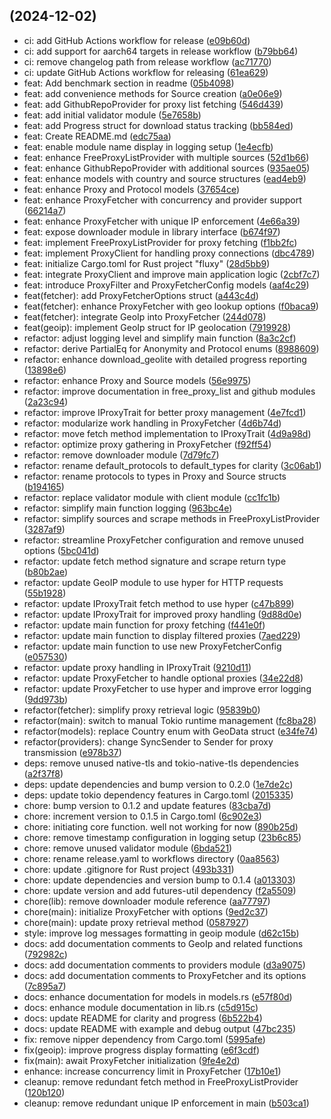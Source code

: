 ##  (2024-12-02)

* ci: add GitHub Actions workflow for release ([e09b60d](https://github.com/zevtyardt/fluxy/commit/e09b60d))
* ci: add support for aarch64 targets in release workflow ([b79bb64](https://github.com/zevtyardt/fluxy/commit/b79bb64))
* ci: remove changelog path from release workflow ([ac71770](https://github.com/zevtyardt/fluxy/commit/ac71770))
* ci: update GitHub Actions workflow for releasing ([61ea629](https://github.com/zevtyardt/fluxy/commit/61ea629))
* feat: Add benchmark section in readme ([05b4098](https://github.com/zevtyardt/fluxy/commit/05b4098))
* feat: add convenience methods for Source creation ([a0e06e9](https://github.com/zevtyardt/fluxy/commit/a0e06e9))
* feat: add GithubRepoProvider for proxy list fetching ([546d439](https://github.com/zevtyardt/fluxy/commit/546d439))
* feat: add initial validator module ([5e7658b](https://github.com/zevtyardt/fluxy/commit/5e7658b))
* feat: add Progress struct for download status tracking ([bb584ed](https://github.com/zevtyardt/fluxy/commit/bb584ed))
* feat: Create README.md ([edc75aa](https://github.com/zevtyardt/fluxy/commit/edc75aa))
* feat: enable module name display in logging setup ([1e4ecfb](https://github.com/zevtyardt/fluxy/commit/1e4ecfb))
* feat: enhance FreeProxyListProvider with multiple sources ([52d1b66](https://github.com/zevtyardt/fluxy/commit/52d1b66))
* feat: enhance GithubRepoProvider with additional sources ([935ae05](https://github.com/zevtyardt/fluxy/commit/935ae05))
* feat: enhance models with country and source structures ([ead4eb9](https://github.com/zevtyardt/fluxy/commit/ead4eb9))
* feat: enhance Proxy and Protocol models ([37654ce](https://github.com/zevtyardt/fluxy/commit/37654ce))
* feat: enhance ProxyFetcher with concurrency and provider support ([66214a7](https://github.com/zevtyardt/fluxy/commit/66214a7))
* feat: enhance ProxyFetcher with unique IP enforcement ([4e66a39](https://github.com/zevtyardt/fluxy/commit/4e66a39))
* feat: expose downloader module in library interface ([b674f97](https://github.com/zevtyardt/fluxy/commit/b674f97))
* feat: implement FreeProxyListProvider for proxy fetching ([f1bb2fc](https://github.com/zevtyardt/fluxy/commit/f1bb2fc))
* feat: implement ProxyClient for handling proxy connections ([dbc4789](https://github.com/zevtyardt/fluxy/commit/dbc4789))
* feat: initialize Cargo.toml for Rust project "fluxy" ([28d5bb9](https://github.com/zevtyardt/fluxy/commit/28d5bb9))
* feat: integrate ProxyClient and improve main application logic ([2cbf7c7](https://github.com/zevtyardt/fluxy/commit/2cbf7c7))
* feat: introduce ProxyFilter and ProxyFetcherConfig models ([aaf4c29](https://github.com/zevtyardt/fluxy/commit/aaf4c29))
* feat(fetcher): add ProxyFetcherOptions struct ([a443c4d](https://github.com/zevtyardt/fluxy/commit/a443c4d))
* feat(fetcher): enhance ProxyFetcher with geo lookup options ([f0baca9](https://github.com/zevtyardt/fluxy/commit/f0baca9))
* feat(fetcher): integrate GeoIp into ProxyFetcher ([244d078](https://github.com/zevtyardt/fluxy/commit/244d078))
* feat(geoip): implement GeoIp struct for IP geolocation ([7919928](https://github.com/zevtyardt/fluxy/commit/7919928))
* refactor: adjust logging level and simplify main function ([8a3c2cf](https://github.com/zevtyardt/fluxy/commit/8a3c2cf))
* refactor: derive PartialEq for Anonymity and Protocol enums ([8988609](https://github.com/zevtyardt/fluxy/commit/8988609))
* refactor: enhance download_geolite with detailed progress reporting ([13898e6](https://github.com/zevtyardt/fluxy/commit/13898e6))
* refactor: enhance Proxy and Source models ([56e9975](https://github.com/zevtyardt/fluxy/commit/56e9975))
* refactor: improve documentation in free_proxy_list and github modules ([2a23c94](https://github.com/zevtyardt/fluxy/commit/2a23c94))
* refactor: improve IProxyTrait for better proxy management ([4e7fcd1](https://github.com/zevtyardt/fluxy/commit/4e7fcd1))
* refactor: modularize work handling in ProxyFetcher ([4d6b74d](https://github.com/zevtyardt/fluxy/commit/4d6b74d))
* refactor: move fetch method implementation to IProxyTrait ([4d9a98d](https://github.com/zevtyardt/fluxy/commit/4d9a98d))
* refactor: optimize proxy gathering in ProxyFetcher ([f92ff54](https://github.com/zevtyardt/fluxy/commit/f92ff54))
* refactor: remove downloader module ([7d79fc7](https://github.com/zevtyardt/fluxy/commit/7d79fc7))
* refactor: rename default_protocols to default_types for clarity ([3c06ab1](https://github.com/zevtyardt/fluxy/commit/3c06ab1))
* refactor: rename protocols to types in Proxy and Source structs ([b194165](https://github.com/zevtyardt/fluxy/commit/b194165))
* refactor: replace validator module with client module ([cc1fc1b](https://github.com/zevtyardt/fluxy/commit/cc1fc1b))
* refactor: simplify main function logging ([963bc4e](https://github.com/zevtyardt/fluxy/commit/963bc4e))
* refactor: simplify sources and scrape methods in FreeProxyListProvider ([3287af9](https://github.com/zevtyardt/fluxy/commit/3287af9))
* refactor: streamline ProxyFetcher configuration and remove unused options ([5bc041d](https://github.com/zevtyardt/fluxy/commit/5bc041d))
* refactor: update fetch method signature and scrape return type ([b80b2ae](https://github.com/zevtyardt/fluxy/commit/b80b2ae))
* refactor: update GeoIP module to use hyper for HTTP requests ([55b1928](https://github.com/zevtyardt/fluxy/commit/55b1928))
* refactor: update IProxyTrait fetch method to use hyper ([c47b899](https://github.com/zevtyardt/fluxy/commit/c47b899))
* refactor: update IProxyTrait for improved proxy handling ([9d88d0e](https://github.com/zevtyardt/fluxy/commit/9d88d0e))
* refactor: update main function for proxy fetching ([f441e0f](https://github.com/zevtyardt/fluxy/commit/f441e0f))
* refactor: update main function to display filtered proxies ([7aed229](https://github.com/zevtyardt/fluxy/commit/7aed229))
* refactor: update main function to use new ProxyFetcherConfig ([e057530](https://github.com/zevtyardt/fluxy/commit/e057530))
* refactor: update proxy handling in IProxyTrait ([9210d11](https://github.com/zevtyardt/fluxy/commit/9210d11))
* refactor: update ProxyFetcher to handle optional proxies ([34e22d8](https://github.com/zevtyardt/fluxy/commit/34e22d8))
* refactor: update ProxyFetcher to use hyper and improve error logging ([9dd973b](https://github.com/zevtyardt/fluxy/commit/9dd973b))
* refactor(fetcher): simplify proxy retrieval logic ([95839b0](https://github.com/zevtyardt/fluxy/commit/95839b0))
* refactor(main): switch to manual Tokio runtime management ([fc8ba28](https://github.com/zevtyardt/fluxy/commit/fc8ba28))
* refactor(models): replace Country enum with GeoData struct ([e34fe74](https://github.com/zevtyardt/fluxy/commit/e34fe74))
* refactor(providers): change SyncSender to Sender for proxy transmission ([e978b37](https://github.com/zevtyardt/fluxy/commit/e978b37))
* deps: remove unused native-tls and tokio-native-tls dependencies ([a2f37f8](https://github.com/zevtyardt/fluxy/commit/a2f37f8))
* deps: update dependencies and bump version to 0.2.0 ([1e7de2c](https://github.com/zevtyardt/fluxy/commit/1e7de2c))
* deps: update tokio dependency features in Cargo.toml ([2015335](https://github.com/zevtyardt/fluxy/commit/2015335))
* chore: bump version to 0.1.2 and update features ([83cba7d](https://github.com/zevtyardt/fluxy/commit/83cba7d))
* chore: increment version to 0.1.5 in Cargo.toml ([6c902e3](https://github.com/zevtyardt/fluxy/commit/6c902e3))
* chore: initiating core function. well not working for now ([890b25d](https://github.com/zevtyardt/fluxy/commit/890b25d))
* chore: remove timestamp configuration in logging setup ([23b6c85](https://github.com/zevtyardt/fluxy/commit/23b6c85))
* chore: remove unused validator module ([6bda521](https://github.com/zevtyardt/fluxy/commit/6bda521))
* chore: rename release.yaml to workflows directory ([0aa8563](https://github.com/zevtyardt/fluxy/commit/0aa8563))
* chore: update .gitignore for Rust project ([493b331](https://github.com/zevtyardt/fluxy/commit/493b331))
* chore: update dependencies and version bump to 0.1.4 ([a013303](https://github.com/zevtyardt/fluxy/commit/a013303))
* chore: update version and add futures-util dependency ([f2a5509](https://github.com/zevtyardt/fluxy/commit/f2a5509))
* chore(lib): remove downloader module reference ([aa77797](https://github.com/zevtyardt/fluxy/commit/aa77797))
* chore(main): initialize ProxyFetcher with options ([9ed2c37](https://github.com/zevtyardt/fluxy/commit/9ed2c37))
* chore(main): update proxy retrieval method ([0587927](https://github.com/zevtyardt/fluxy/commit/0587927))
* style: improve log messages formatting in geoip module ([d62c15b](https://github.com/zevtyardt/fluxy/commit/d62c15b))
* docs: add documentation comments to GeoIp and related functions ([792982c](https://github.com/zevtyardt/fluxy/commit/792982c))
* docs: add documentation comments to providers module ([d3a9075](https://github.com/zevtyardt/fluxy/commit/d3a9075))
* docs: add documentation comments to ProxyFetcher and its options ([7c895a7](https://github.com/zevtyardt/fluxy/commit/7c895a7))
* docs: enhance documentation for models in models.rs ([e57f80d](https://github.com/zevtyardt/fluxy/commit/e57f80d))
* docs: enhance module documentation in lib.rs ([c5d915c](https://github.com/zevtyardt/fluxy/commit/c5d915c))
* docs: update README for clarity and progress ([6b522b4](https://github.com/zevtyardt/fluxy/commit/6b522b4))
* docs: update README with example and debug output ([47bc235](https://github.com/zevtyardt/fluxy/commit/47bc235))
* fix: remove nipper dependency from Cargo.toml ([5995afe](https://github.com/zevtyardt/fluxy/commit/5995afe))
* fix(geoip): improve progress display formatting ([e6f3cdf](https://github.com/zevtyardt/fluxy/commit/e6f3cdf))
* fix(main): await ProxyFetcher initialization ([9fe4e2d](https://github.com/zevtyardt/fluxy/commit/9fe4e2d))
* enhance: increase concurrency limit in ProxyFetcher ([17b10e1](https://github.com/zevtyardt/fluxy/commit/17b10e1))
* cleanup: remove redundant fetch method in FreeProxyListProvider ([120b120](https://github.com/zevtyardt/fluxy/commit/120b120))
* cleanup: remove redundant unique IP enforcement in main ([b503ca1](https://github.com/zevtyardt/fluxy/commit/b503ca1))




